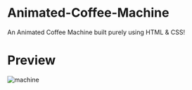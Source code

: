 # Animated-Coffee-Machine
An Animated Coffee Machine built purely using HTML & CSS! 

# Preview
![machine](https://github.com/5h0ov/Dev-Geeks/assets/83227649/f8330c88-ff5f-4975-b9d8-404a822de9cf)
